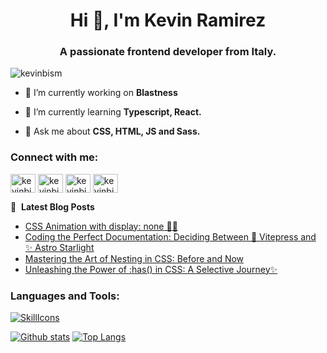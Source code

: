 <h1 align="center">Hi 👋, I'm Kevin Ramirez</h1>
<h3 align="center">A passionate frontend developer from Italy.</h3>

<p align="left"> <img src="https://komarev.com/ghpvc/?username=kevinbism&label=Profile%20views&color=0e75b6&style=flat" alt="kevinbism" /> </p>

- 🔭 I’m currently working on **Blastness**

- 🌱 I’m currently learning **Typescript, React.**

- 💬 Ask me about **CSS, HTML, JS and Sass.**

<h3 align="left">Connect with me:</h3>
<p align="left">
<a href="https://dev.to/kevinbism" target="blank"><img align="center" src="https://raw.githubusercontent.com/rahuldkjain/github-profile-readme-generator/master/src/images/icons/Social/devto.svg" alt="kevinbism" height="30" width="40" /></a>
<a href="https://twitter.com/kevinbism" target="blank"><img align="center" src="https://raw.githubusercontent.com/rahuldkjain/github-profile-readme-generator/master/src/images/icons/Social/twitter.svg" alt="kevinbism" height="30" width="40" /></a>
<a href="https://linkedin.com/in/kevinbism" target="blank"><img align="center" src="https://raw.githubusercontent.com/rahuldkjain/github-profile-readme-generator/master/src/images/icons/Social/linked-in-alt.svg" alt="kevinbism" height="30" width="40" /></a>
<a href="https://instagram.com/kevinbism" target="blank"><img align="center" src="https://raw.githubusercontent.com/rahuldkjain/github-profile-readme-generator/master/src/images/icons/Social/instagram.svg" alt="kevinbism" height="30" width="40" /></a>
</p>

📕 &nbsp;**Latest Blog Posts**

<!-- BLOG-POST-LIST:START -->
- [CSS Animation with display: none 🤯🤔](https://dev.to/kevinbism/css-animation-with-display-none-4pan)
- [Coding the Perfect Documentation: Deciding Between 🚀 Vitepress and ✨ Astro Starlight](https://dev.to/kevinbism/coding-the-perfect-documentation-deciding-between-vitepress-and-astro-starlight-2i11)
- [Mastering the Art of Nesting in CSS: Before and Now](https://dev.to/kevinbism/mastering-the-art-of-nesting-in-css-before-and-now-14ep)
- [Unleashing the Power of :has&lpar;&rpar; in CSS: A Selective Journey✨](https://dev.to/kevinbism/unleashing-the-power-of-has-in-css-a-selective-journey-fog)
<!-- BLOG-POST-LIST:END -->

<h3 align="left">Languages and Tools:</h3>

[![SkillIcons](https://skillicons.dev/icons?i=js,html,css,sass,tailwind,react,ts,astro,devto,figma,git,github,md,nextjs,ps,php,vite,vscode)](https://skillicons.dev)

<a href="#">![Github stats](https://github-readme-stats.vercel.app/api?username=kevinbism&theme=dracula&count_private=true&hide_border=true&line_height=20)</a>
<a href="#">![Top Langs](https://github-readme-stats.vercel.app/api/top-langs/?username=kevinbism&layout=compact&theme=dracula&count_private=true&hide_border=true)</a>
